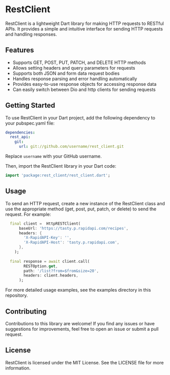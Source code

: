 # RestClient

RestClient is a lightweight Dart library for making HTTP requests to RESTful APIs. It provides a simple and intuitive interface for sending HTTP requests and handling responses.

## Features

- Supports GET, POST, PUT, PATCH, and DELETE HTTP methods
- Allows setting headers and query parameters for requests
- Supports both JSON and form data request bodies
- Handles response parsing and error handling automatically
- Provides easy-to-use response objects for accessing response data
- Can easily switch between Dio and http clients for sending requests

## Getting Started

To use RestClient in your Dart project, add the following dependency to your pubspec.yaml file:

```yaml
dependencies:
  rest_api:
    git:
      url: git://github.com/username/rest_client.git
```

Replace `username` with your GitHub username.

Then, import the RestClient library in your Dart code:

```dart
import 'package:rest_client/rest_client.dart';
```

## Usage

To send an HTTP request, create a new instance of the RestClient class and use the appropriate method (get, post, put, patch, or delete) to send the request. For example:

```dart
  final client =  HttpRESTClient(
      baseUrl: 'https://tasty.p.rapidapi.com/recipes',
      headers: {
        'X-RapidAPI-Key': '',
        'X-RapidAPI-Host': 'tasty.p.rapidapi.com',
      },
    );
 
  final response = await client.call(
        RESTOption.get,
        path: '/list?from=$from&size=20',
        headers: client.headers,
      );
```


For more detailed usage examples, see the examples directory in this repository.

## Contributing

Contributions to this library are welcome! If you find any issues or have suggestions for improvements, feel free to open an issue or submit a pull request.

## License

RestClient is licensed under the MIT License. See the LICENSE file for more information.
